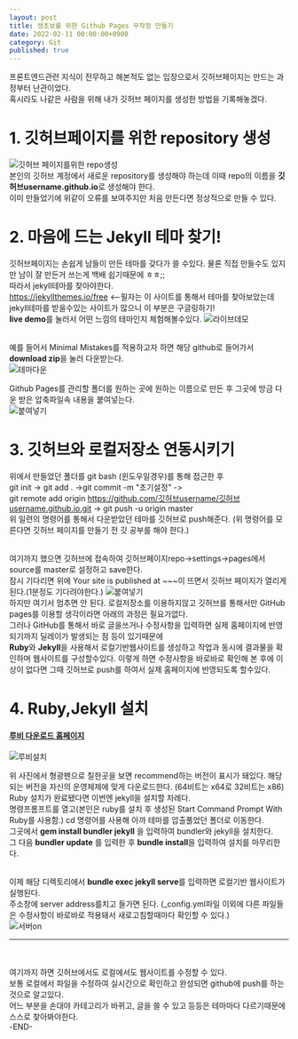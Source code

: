 ```yaml
---
layout: post
title: 생초보를 위한 Github Pages 무작정 만들기
date: 2022-02-11 00:00:00+0900
category: Git
published: true
---
```

프론트엔드관련 지식이 전무하고 해본적도 없는 입장으로서 깃허브페이지는 만드는 과정부터 난관이었다.  
혹시라도 나같은 사람을 위해 내가 깃허브 페이지를 생성한 방법을 기록해놓겠다.  

# 1. 깃허브페이지를 위한 repository 생성
![깃허브 페이지를위한 repo생성](\images\gitpagemake\pagerepo.png)  
본인의 깃허브 계정에서 새로운 repository를 생성해야 하는데 이때 repo의 이름을  **깃허브username.github.io**로 생성해야 한다.  
이미 만들었기에 위같이 오류를 보여주지만 처음 만든다면 정상적으로 만들 수 있다.



# 2. 마음에 드는 Jekyll 테마 찾기!
깃허브페이지는 손쉽게 남들이 만든 테마를 갖다가 쓸 수있다. 물론 직접 만들수도 있지만 남이 잘 만든거 쓰는게 백배 쉽기때문에 ㅎㅎ;;  
따라서 jekyll테마를 찾아야한다.  
<https://jekyllthemes.io/free>  <--필자는 이 사이트를 통해서 테마를 찾아보았는데 jekyll테마를 받을수있는 사이트가 많으니 이 부분은 구글링하기!  
**live demo**를 눌러서 어떤 느낌의 테마인지 체험해볼수있다.
![라이브데모](\images\gitpagemake\livedemo.png)  

<br>예를 들어서 Minimal Mistakes를 적용하고자 하면 해당 github로 들어가서 **download zip**을 눌러 다운받는다.  
![테마다운](\images\gitpagemake\themedown.png)  

Github Pages를 관리할 폴더를 원하는 곳에 원하는 이름으로 만든 후 그곳에 방금 다운 받은 압축파일속 내용을 붙여넣는다.  
![붙여넣기](\images\gitpagemake\paste.png)  

# 3. 깃허브와 로컬저장소 연동시키기
위에서 만들었던 폴더를 git bash (윈도우일경우)를 통해 접근한 후  
git init -> git add . ->git commit -m "초기설정" ->  
git remote add origin https://github.com/깃허브username/깃허브username.github.io.git -> git push -u origin master  
위 일련의 명령어를 통해서 다운받았던 테마를 깃허브로 push해준다. (위 명령어를 모른다면 깃허브 페이지를 만들기 전 깃 공부를 해야 한다.)

<br>여기까지 했으면 깃허브에 접속하여 깃허브페이지repo->settings->pages에서 source를 master로 설정하고 save한다.  
잠시 기다리면 위에 Your site is published at ~~~이 뜨면서 깃허브 페이지가 열리게 된다.(1분정도 기다려야한다.)
  ![붙여넣기](\images\gitpagemake\mastersave.png)  
하지만 여기서 멈추면 안 된다. 로컬저장소를 이용하지않고 깃허브를 통해서만 GitHub pages를 이용할 생각이라면 아래의 과정은 필요가없다.  
그러나 GitHub를 통해서 바로 글을쓰거나 수정사항을 입력하면 실제 홈페이지에 반영되기까지 딜레이가 발생되는 점 등이 있기때문에   
**Ruby**와 **Jekyll**을 사용해서 로컬기반웹사이트를 
생성하고 작업과 동시에 결과물을 확인하며 웹사이트를 구성할수있다. 이렇게 하면 수정사항을 바로바로 확인해 본 후에 이상이 없다면 그때 깃허브로 push를 하여서 실제 홈페이지에 반영되도록 할수있다.



# 4. Ruby,Jekyll 설치

#### [루비 다운로드 홈페이지](https://rubyinstaller.org/downloads/)  


![루비설치](\images\gitpagemake\RubyInstall.png)

위 사진에서 형광펜으로 칠한곳을 보면 recommend하는 버전이 표시가 돼있다. 해당되는 버전을 자신의 운영체제에 맞게 다운로드한다. (64비트는 x64로 32비트는 x86)  
Ruby 설치가 완료됐다면 이번엔 jekyll을 설치할 차례다.  
명령프롬프트를 열고(본인은 ruby를 설치 후 생성된 Start Command Prompt With Ruby를 사용함.) cd 명령어를 사용해 아까 테마를 압출풀었던 폴더로 이동한다.  
그곳에서 **gem install bundler jekyll** 을 입력하여 bundler와 jekyll을 설치한다.  
그 다음 **bundler update** 를 입력한 후 **bundle install**을 입력하여 설치를 마무리한다.  

<br>이제 해당 디렉토리에서 **bundle exec jekyll serve**를 입력하면 로컬기반 웹사이트가 실행된다.  
주소창에 server address를치고 들가면 된다. (_config.yml파일 이외에 다른 파일들은 수정사항이 바로바로 적용돼서 새로고침할때마다 확인할 수 있다.)  
![서버on](\images\gitpagemake\serve.png)  

---
<br><br> 여기까지 하면 깃허브에서도 로컬에서도 웹사이트를 수정할 수 있다.  
보통 로컬에서 파일을 수정하여 실시간으로 확인하고 완성되면 github에 push를 하는 것으로 알고있다.  
어느 부분을 손대야 카테고리가 바뀌고, 글을 쓸 수 있고 등등은 테마마다 다르기때문에 스스로 찾아봐야한다.  
-END-